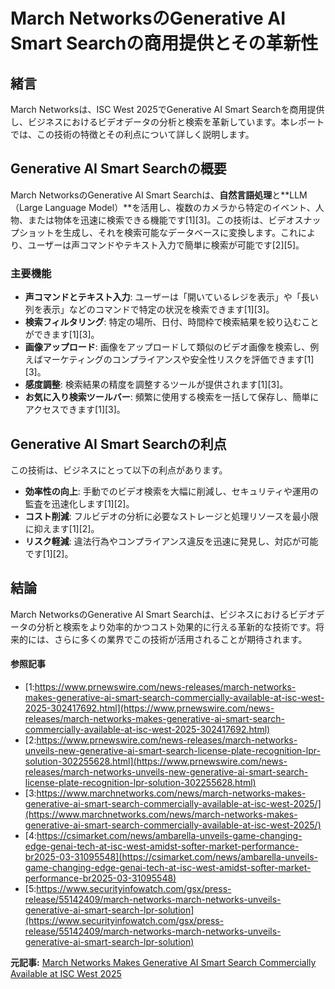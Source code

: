 # March NetworksのGenerative AI Smart Searchの商用提供とその革新性

## 緒言

March Networksは、ISC West 2025でGenerative AI Smart Searchを商用提供し、ビジネスにおけるビデオデータの分析と検索を革新しています。本レポートでは、この技術の特徴とその利点について詳しく説明します。

## Generative AI Smart Searchの概要

March NetworksのGenerative AI Smart Searchは、**自然言語処理**と**LLM（Large Language Model）**を活用し、複数のカメラから特定のイベント、人物、または物体を迅速に検索できる機能です[1][3]。この技術は、ビデオスナップショットを生成し、それを検索可能なデータベースに変換します。これにより、ユーザーは声コマンドやテキスト入力で簡単に検索が可能です[2][5]。

### 主要機能

- **声コマンドとテキスト入力**: ユーザーは「開いているレジを表示」や「長い列を表示」などのコマンドで特定の状況を検索できます[1][3]。
- **検索フィルタリング**: 特定の場所、日付、時間枠で検索結果を絞り込むことができます[1][3]。
- **画像アップロード**: 画像をアップロードして類似のビデオ画像を検索し、例えばマーケティングのコンプライアンスや安全性リスクを評価できます[1][3]。
- **感度調整**: 検索結果の精度を調整するツールが提供されます[1][3]。
- **お気に入り検索ツールバー**: 頻繁に使用する検索を一括して保存し、簡単にアクセスできます[1][3]。

## Generative AI Smart Searchの利点

この技術は、ビジネスにとって以下の利点があります。

- **効率性の向上**: 手動でのビデオ検索を大幅に削減し、セキュリティや運用の監査を迅速化します[1][2]。
- **コスト削減**: フルビデオの分析に必要なストレージと処理リソースを最小限に抑えます[1][2]。
- **リスク軽減**: 違法行為やコンプライアンス違反を迅速に発見し、対応が可能です[1][2]。

## 結論

March NetworksのGenerative AI Smart Searchは、ビジネスにおけるビデオデータの分析と検索をより効率的かつコスト効果的に行える革新的な技術です。将来的には、さらに多くの業界でこの技術が活用されることが期待されます。

#### 参照記事
- [1:https://www.prnewswire.com/news-releases/march-networks-makes-generative-ai-smart-search-commercially-available-at-isc-west-2025-302417692.html](https://www.prnewswire.com/news-releases/march-networks-makes-generative-ai-smart-search-commercially-available-at-isc-west-2025-302417692.html)
- [2:https://www.prnewswire.com/news-releases/march-networks-unveils-new-generative-ai-smart-search-license-plate-recognition-lpr-solution-302255628.html](https://www.prnewswire.com/news-releases/march-networks-unveils-new-generative-ai-smart-search-license-plate-recognition-lpr-solution-302255628.html)
- [3:https://www.marchnetworks.com/news/march-networks-makes-generative-ai-smart-search-commercially-available-at-isc-west-2025/](https://www.marchnetworks.com/news/march-networks-makes-generative-ai-smart-search-commercially-available-at-isc-west-2025/)
- [4:https://csimarket.com/news/ambarella-unveils-game-changing-edge-genai-tech-at-isc-west-amidst-softer-market-performance-br2025-03-31095548](https://csimarket.com/news/ambarella-unveils-game-changing-edge-genai-tech-at-isc-west-amidst-softer-market-performance-br2025-03-31095548)
- [5:https://www.securityinfowatch.com/gsx/press-release/55142409/march-networks-march-networks-unveils-generative-ai-smart-search-lpr-solution](https://www.securityinfowatch.com/gsx/press-release/55142409/march-networks-march-networks-unveils-generative-ai-smart-search-lpr-solution)


**元記事:** [March Networks Makes Generative AI Smart Search Commercially Available at ISC West 2025](https://www.prnewswire.com/news-releases/march-networks-makes-generative-ai-smart-search-commercially-available-at-isc-west-2025-302417692.html)